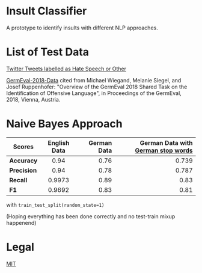 # Insult Classifier
A prototype to identify insults with different NLP approaches.

# List of Test Data
[Twitter Tweets labelled as Hate Speech or Other](https://github.com/t-davidson/hate-speech-and-offensive-language/tree/master/data)

[GermEval-2018-Data](https://github.com/uds-lsv/GermEval-2018-Data) cited from Michael Wiegand, Melanie Siegel, and Josef Ruppenhofer: "Overview of the GermEval 2018 Shared Task on the Identification of Offensive Language", in Proceedings of the GermEval, 2018, Vienna, Austria.

# Naive Bayes Approach

| Scores        | English Data           | German Data  | German Data with [German stop words](https://github.com/gosia-malgosia/german-stop-words)
| ------------- |:-------------:| -----:|-----:|
| **Accuracy**      | 0.94      | 0.76  |0.739 |
| **Precision**     | 0.94      | 0.78  |0.787 |
| **Recall**        | 0.9973    | 0.89  |0.83  |
| **F1**            | 0.9692    | 0.83  |0.81  |


with `train_test_split(random_state=1)`

(Hoping everything has been done correctly and no test-train mixup happenend)


# Legal
[MIT](https://github.com/not-a-lawyer/insult_classifier/blob/master/LICENSE)

